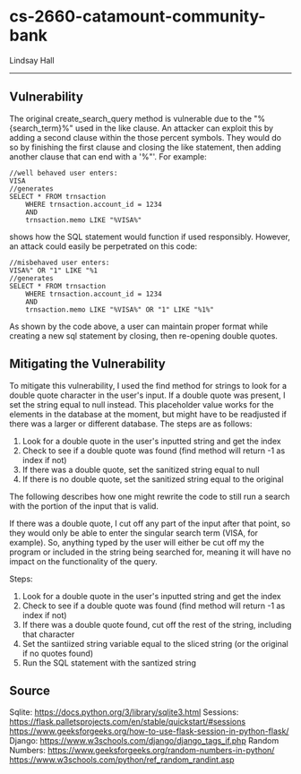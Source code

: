 # cs-2660-catamount-community-bank

Lindsay Hall

---
## Vulnerability
The original create_search_query method is vulnerable due to the "%{search_term}%" used in the like clause. An 
attacker can exploit this by adding a second clause within the those percent symbols. They would do so by 
finishing the first clause and closing the like statement, then adding another clause that can end with a 
'%"'. For example: 

    //well behaved user enters:
    VISA 
    //generates 
    SELECT * FROM trnsaction 
        WHERE trnsaction.account_id = 1234 
        AND 
        trnsaction.memo LIKE "%VISA%"

shows how the SQL statement would function if used responsibly. However, an attack could easily be perpetrated 
on this code:
    
    //misbehaved user enters:
    VISA%" OR "1" LIKE "%1
    //generates
    SELECT * FROM trnsaction 
        WHERE trnsaction.account_id = 1234 
        AND 
        trnsaction.memo LIKE "%VISA%" OR "1" LIKE "%1%"

As shown by the code above, a user can maintain proper format while creating a new sql statement by closing, 
then re-opening double quotes.

## Mitigating the Vulnerability
To mitigate this vulnerability, I used the find method for strings to look for a double quote character 
in the user's input. If a double quote was present, I set the string equal to null instead. This placeholder 
value works for the elements in the database at the moment, but might have to be readjusted if there was a 
larger or different database. The steps are as follows:

1. Look for a double quote in the user's inputted string and get the index
2. Check to see if a double quote was found (find method will return -1 as index if not)
3. If there was a double quote, set the sanitized string equal to null
4. If there is no double quote, set the sanitized string equal to the original

The following describes how one might rewrite the code to still run a search with the portion of the input 
that is valid.

If there was a double quote, I cut off any part of the input after that point, so they would only 
be able to enter the singular search term (VISA, for example). So, anything typed by the user will either 
be cut off my the program or included in the string being searched for, meaning it will have no impact on 
the functionality of the query. 

Steps: 

1. Look for a double quote in the user's inputted string and get the index
2. Check to see if a double quote was found (find method will return -1 as index if not)
3. If there was a double quote found, cut off the rest of the string, including that character
4. Set the santiized string variable equal to the sliced string (or the original if no quotes found)
5. Run the SQL statement with the santized string

## Source
Sqlite: https://docs.python.org/3/library/sqlite3.html
Sessions: https://flask.palletsprojects.com/en/stable/quickstart/#sessions
          https://www.geeksforgeeks.org/how-to-use-flask-session-in-python-flask/
Django: https://www.w3schools.com/django/django_tags_if.php
Random Numbers: https://www.geeksforgeeks.org/random-numbers-in-python/
                https://www.w3schools.com/python/ref_random_randint.asp